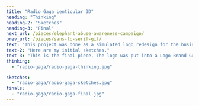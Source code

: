 ```yaml
---
title: "Radio Gaga Lenticular 3D"
heading: "Thinking"
heading-2: "Sketches"
heading-3: "Final"
next_url: /pieces/elephant-abuse-awareness-campaign/
prev_url: /pieces/sans-to-serif-gif/
text: "This project was done as a simulated logo redesign for the business called 3 Trees. The original logo, included below, was hand drawn and inconsistent on both the store front and the website."
text-2: "Here are my initial sketches."
text-3: "This is the final piece. The logo was put into a Logo Brand Guidelines booklet to be handed back to the client, outlining all of the branding information and ways that the logo should and should not be used."
thinking:
  - "radio-gaga/radio-gaga-thinking.jpg"

sketches:
  - "radio-gaga/radio-gaga-sketches.jpg"
finals:
  - "radio-gaga/radio-gaga-final.jpg"
---
```

